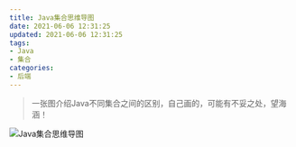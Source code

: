 ```yaml
---
title: Java集合思维导图
date: 2021-06-06 12:31:25
updated: 2021-06-06 12:31:25
tags:
- Java
- 集合
categories:
- 后端
---
```


> 一张图介绍Java不同集合之间的区别，自己画的，可能有不妥之处，望海涵！

<!--more-->

![Java集合思维导图](https://img.api.liujinshui.com/javaset.png)


